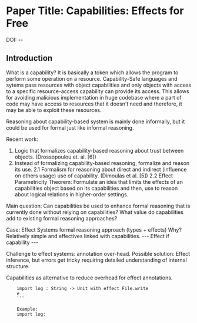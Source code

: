 # Paper Title: Capabilities: Effects for Free

DOI: --

## Introduction
What is a capability?
It is basically a token which allows the program to perform some operation on a resource.
Capability-Safe languages and sytems pass resources with object capabilities and only objects
with access to a specific resource-access capability can provide its access.
This allows for avoiding malicious implementation in huge codebase where a part of code
may have access to resources that it doesn't need and therefore, it may be able to 
exploit these resources.

Reasoning about capability-based system is mainly done informally, but it could be used for formal
just like informal reasoning.

Recent work:
1. Logic that formalizes capability-based reasoning about trust between objects. (Drossopoulou et. al. [6])
2. Instead of formalizing capability-based reasoning, formalize and reason its use.
2.1 Formalism for reasoning about direct and indirect (influence on others usage) use of capability. (Dimoulas et al. [5])
2.2 Effect Parametricity Theorem: Formulate an idea that limits the effects of an capabilities
object based on its capabilities and then, use to reason about logical relations in higher-order
settings.

Main question:
Can capabilities be used to enhance formal reasoning that is currently done without relying on capabilities? What value do capabilities add to existing formal reasoning approaches?

Case: Effect Systems formal reasoning approach (types + effects)
Why? Relatively simple and effectives linked with capabilities.
--- Effect if capability ---

Challenge to effect systems: annotation over-head.
Possible solution: Effect inference, but errors get tricky requiring detailed understanding of
internal structure. 

Capabilities as alternative to reduce overhead for effect annotations.
    
```
    import log : String -> Unit with effect File.write
    e
    ```
    
    Example:
    import log:
